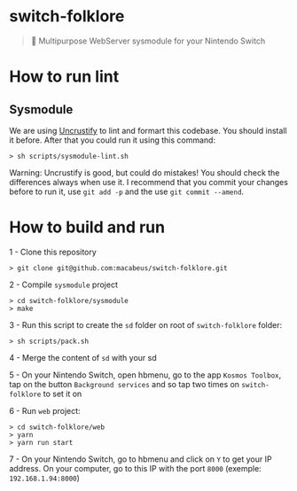 # switch-folklore
> 🧙 Multipurpose WebServer sysmodule for your Nintendo Switch

# How to run lint

## Sysmodule

We are using [Uncrustify](https://github.com/uncrustify/uncrustify) to lint and formart this codebase. You should install it before.
After that you could run it using this command:

```
> sh scripts/sysmodule-lint.sh
```

Warning: Uncrustify is good, but could do mistakes! You should check the differences always when use it. I recommend that you commit your changes before to run it, use `git add -p` and the use `git commit --amend`.

# How to build and run

1 - Clone this repository

```
> git clone git@github.com:macabeus/switch-folklore.git
```

2 - Compile `sysmodule` project

```
> cd switch-folklore/sysmodule
> make
```

3 - Run this script to create the `sd` folder on root of `switch-folklore` folder:

```
> sh scripts/pack.sh
```

4 - Merge the content of `sd` with your sd

5 - On your Nintendo Switch, open hbmenu, go to the app `Kosmos Toolbox`, tap on the button `Background services` and so tap two times on `switch-folklore` to set it on

6 - Run `web` project:

```
> cd switch-folklore/web
> yarn
> yarn run start
```

7 - On your Nintendo Switch, go to hbmenu and click on `Y` to get your IP address. On your computer, go to this IP with the port `8000` (exemple: `192.168.1.94:8000`)
